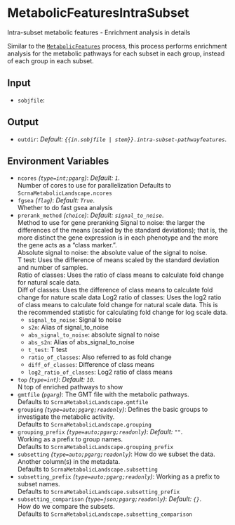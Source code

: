 # MetabolicFeaturesIntraSubset

Intra-subset metabolic features - Enrichment analysis in details

Similar to the [`MetabolicFeatures`](./MetabolicFeatures.md)
process, this process performs enrichment analysis for the metabolic pathways for
each subset in each group, instead of each group in each subset.<br />

## Input

- `sobjfile`:

## Output

- `outdir`: *Default: `{{in.sobjfile | stem}}.intra-subset-pathwayfeatures`*. <br />

## Environment Variables

- `ncores` *(`type=int;pgarg`)*: *Default: `1`*. <br />
    Number of cores to use for parallelization
    Defaults to `ScrnaMetabolicLandscape.ncores`
- `fgsea` *(`flag`)*: *Default: `True`*. <br />
    Whether to do fast gsea analysis
- `prerank_method` *(`choice`)*: *Default: `signal_to_noise`*. <br />
    Method to use for gene preranking
    Signal to noise: the larger the differences of the means
    (scaled by the standard deviations); that is, the more distinct
    the gene expression is in each phenotype and the more the gene
    acts as a “class marker.”.<br />
    Absolute signal to noise: the absolute value of the signal to
    noise.<br />
    T test: Uses the difference of means scaled by the standard
    deviation and number of samples.<br />
    Ratio of classes: Uses the ratio of class means to calculate
    fold change for natural scale data.<br />
    Diff of classes: Uses the difference of class means to calculate
    fold change for nature scale data
    Log2 ratio of classes: Uses the log2 ratio of class means to
    calculate fold change for natural scale data. This is the
    recommended statistic for calculating fold change for log scale
    data.<br />
    - `signal_to_noise`:
        Signal to noise
    - `s2n`:
        Alias of signal_to_noise
    - `abs_signal_to_noise`:
        absolute signal to noise
    - `abs_s2n`:
        Alias of abs_signal_to_noise
    - `t_test`:
        T test
    - `ratio_of_classes`:
        Also referred to as fold change
    - `diff_of_classes`:
        Difference of class means
    - `log2_ratio_of_classes`:
        Log2 ratio of class means
- `top` *(`type=int`)*: *Default: `10`*. <br />
    N top of enriched pathways to show
- `gmtfile` *(`pgarg`)*:
    The GMT file with the metabolic pathways.<br />
    Defaults to `ScrnaMetabolicLandscape.gmtfile`
- `grouping` *(`type=auto;pgarg;readonly`)*:
    Defines the basic groups to
    investigate the metabolic activity.<br />
    Defaults to `ScrnaMetabolicLandscape.grouping`
- `grouping_prefix` *(`type=auto;pgarg;readonly`)*: *Default: `""`*. <br />
    Working as a prefix to group
    names.<br />
    Defaults to `ScrnaMetabolicLandscape.grouping_prefix`
- `subsetting` *(`type=auto;pgarg;readonly`)*:
    How do we subset the data.<br />
    Another column(s) in the metadata.<br />
    Defaults to `ScrnaMetabolicLandscape.subsetting`
- `subsetting_prefix` *(`type=auto;pgarg;readonly`)*:
    Working as a prefix to
    subset names.<br />
    Defaults to `ScrnaMetabolicLandscape.subsetting_prefix`
- `subsetting_comparison` *(`type=json;pgarg;readonly`)*: *Default: `{}`*. <br />
    How do we compare the
    subsets.<br />
    Defaults to `ScrnaMetabolicLandscape.subsetting_comparison`

